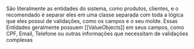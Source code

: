 São literalmente as entidades do sistema, como produtos, clientes, e o recomendado é separar eles em uma classe separada com toda a lógica que eles possui de validações, como os campos e o seu molde. Essas Entidades geralmente possuem [[ValueObjects]] em seus campos, como CPF, Email, Telefone ou outras informações que necessitam de validações complexas